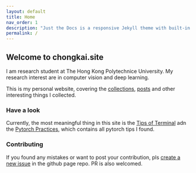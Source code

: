```yaml
---
layout: default
title: Home
nav_order: 1
description: "Just the Docs is a responsive Jekyll theme with built-in search that is easily customizable and hosted on GitHub Pages."
permalink: /
---
```


## Welcome to chongkai.site

I am research student at The Hong Kong Polytechnice University. My research interest are in computer vision and deep learning.

This is my personal website, covering the [collections](https://chongkai.site/docs/collections/), [posts](https://chongkai.site/docs/posts/) and other interesting things I collected.

### Have a look

Currently, the most meaningful thing in this site is the [Tips of Terminal](https://chongkai.site/docs/collections/useful_cmd/) adn the [Pytorch Practices](https://chongkai.site/docs/collections/pytorch_practice/), which contains all pytorch tips I found.

### Contributing
If you found any mistakes or want to post your contribution, pls [create a new issue](https://github.com/makecent/makecent.github.io/issues/new) in the github page repo. PR is also welcomed.
